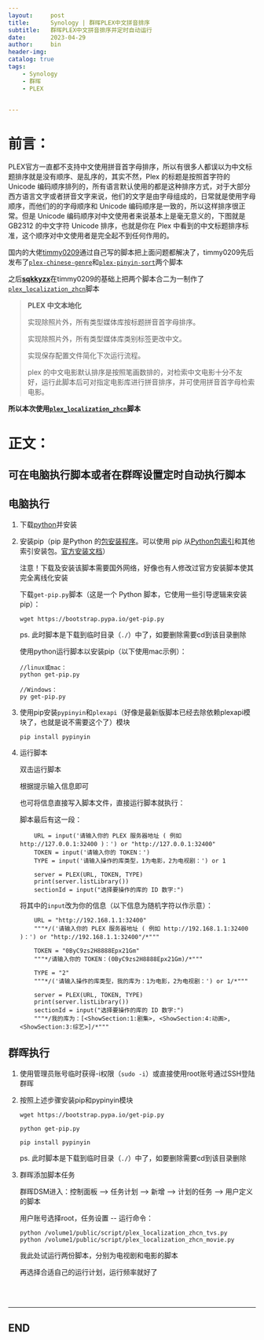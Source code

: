 ```yaml
---
layout:     post
title:      Synology | 群晖PLEX中文拼音排序
subtitle:   群晖PLEX中文拼音排序并定时自动运行
date:       2023-04-29
author:     bin
header-img: 
catalog: true
tags:
    - Synology
    - 群晖
    - PLEX


---
```


# 前言：

PLEX官方一直都不支持中文使用拼音首字母排序，所以有很多人都误以为中文标题排序就是没有顺序、是乱序的，其实不然，Plex 的标题是按照首字符的 Unicode 编码顺序排列的，所有语言默认使用的都是这种排序方式，对于大部分西方语言文字或者拼音文字来说，他们的文字是由字母组成的，日常就是使用字母顺序，而他们的的字母顺序和 Unicode 编码顺序是一致的，所以这样排序很正常。但是 Unicode 编码顺序对中文使用者来说基本上是毫无意义的，下图就是 GB2312 的中文字符 Unicode 排序，也就是你在 Plex 中看到的中文标题排序标准，这个顺序对中文使用者是完全起不到任何作用的。

国内的大佬<a href="https://github.com/timmy0209" target="_blank">timmy0209</a>通过自己写的脚本把上面问题都解决了，timmy0209先后发布了<a href="https://github.com/timmy0209/plex-chinese-genre" target="_blank">`plex-chinese-genre`</a>和<a href="https://github.com/timmy0209/plex-pinyin-sort" target="_blank">`plex-pinyin-sort`</a>两个脚本

之后<a href="https://github.com/sqkkyzx" target="_blank">**sqkkyzx**</a>在timmy0209的基础上把两个脚本合二为一制作了<a href="https://github.com/sqkkyzx/plex_localization_zhcn" target="_blank">`plex_localization_zhcn`</a>脚本

<blockquote >
    <p><b>PLEX 中文本地化</b></p>
    <p>实现除照片外，所有类型媒体库按标题拼音首字母排序。</p>
    <p>实现除照片外，所有类型媒体库类别标签更改中文。</p>
    <p>实现保存配置文件简化下次运行流程。</p>
    <p>plex 的中文电影默认排序是按照笔画数排的，对检索中文电影十分不友好，运行此脚本后可对指定电影库进行拼音排序，并可使用拼音首字母检索电影。</p>
</blockquote>



**所以本次使用<a href="https://github.com/sqkkyzx/plex_localization_zhcn" target="_blank">`plex_localization_zhcn`</a>脚本**



# 正文：



## 可在电脑执行脚本或者在群晖设置定时自动执行脚本



## 电脑执行

1. 下载<a href="https://www.python.org/downloads/" target="_blank">python</a>并安装

2. 安装pip（pip 是Python 的[包安装程序](https://packaging.python.org/guides/tool-recommendations/)。可以使用 pip 从[Python包索引](https://pypi.org/)和其他索引安装包。<a href="https://pip.pypa.io/en/stable/installation/" target="_blank">官方安装文档</a>）

   注意！下载及安装该脚本需要国外网络，好像也有人修改过官方安装脚本使其完全离线化安装

   下载`get-pip.py`脚本（这是一个 Python 脚本，它使用一些引导逻辑来安装 pip）：

   ```
   wget https://bootstrap.pypa.io/get-pip.py
   ```

   ps. 此时脚本是下载到临时目录（`./`）中了，如要删除需要cd到该目录删除

   使用python运行脚本以安装pip（以下使用mac示例）：

   ```
   //linux或mac：
   python get-pip.py
   
   //Windows：
   py get-pip.py
   ```

   

   

3. 使用pip安装`pypinyin`和`plexapi`（好像是最新版脚本已经去除依赖plexapi模块了，也就是说不需要这个了）模块

   ```
   pip install pypinyin
   ```

   

   

4. 运行脚本

   双击运行脚本

   根据提示输入信息即可

   也可将信息直接写入脚本文件，直接运行脚本就执行：

   脚本最后有这一段：

   ```
       URL = input('请输入你的 PLEX 服务器地址 ( 例如 http://127.0.0.1:32400 )：') or "http://127.0.0.1:32400"
       TOKEN = input('请输入你的 TOKEN：')
       TYPE = input('请输入操作的库类型，1为电影，2为电视剧：') or 1
   
       server = PLEX(URL, TOKEN, TYPE)
       print(server.listLibrary())
       sectionId = input("选择要操作的库的 ID 数字:")
   
   ```

   将其中的`input`改为你的信息（以下信息为随机字符以作示意）：

   ```
       URL = "http://192.168.1.1:32400"
       """*/('请输入你的 PLEX 服务器地址 ( 例如 http://192.168.1.1:32400 )：') or "http://192.168.1.1:32400"/*"""
       
       TOKEN = "0ByC9zs2H8888Epx21Gm"
       """*/请输入你的 TOKEN：(0ByC9zs2H8888Epx21Gm)/*"""
       
       TYPE = "2"
       """*/('请输入操作的库类型，我的库为：1为电影，2为电视剧：') or 1/*"""
   
       server = PLEX(URL, TOKEN, TYPE)
       print(server.listLibrary())
       sectionId = input("选择要操作的库的 ID 数字:")
       """*/我的库为：[<ShowSection:1:剧集>, <ShowSection:4:动画>, <ShowSection:3:综艺>]/*"""
   
   ```

   




## 群晖执行



1. 使用管理员账号临时获得-i权限（`sudo -i`）或直接使用root账号通过SSH登陆群晖

2. 按照上述步骤安装pip和pypinyin模块

   ```
   wget https://bootstrap.pypa.io/get-pip.py
   
   python get-pip.py
   
   pip install pypinyin
   ```

   ps. 此时脚本是下载到临时目录（`./`）中了，如要删除需要cd到该目录删除
   
   


3. 群晖添加脚本任务

   群晖DSM进入：控制面板 --> 任务计划 --> 新增 --> 计划的任务 --> 用户定义的脚本
   
   用户账号选择root，任务设置 -- 运行命令：
   
   ```
   python /volume1/public/script/plex_localization_zhcn_tvs.py
   python /volume1/public/script/plex_localization_zhcn_movie.py
   ```
   
   我此处试运行两份脚本，分别为电视剧和电影的脚本
   
   再选择合适自己的运行计划，运行频率就好了









<br>

<br>


---

## END

